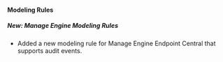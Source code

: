 
#### Modeling Rules

##### New: Manage Engine Modeling Rules

- Added a new modeling rule for Manage Engine Endpoint Central that supports audit events.
